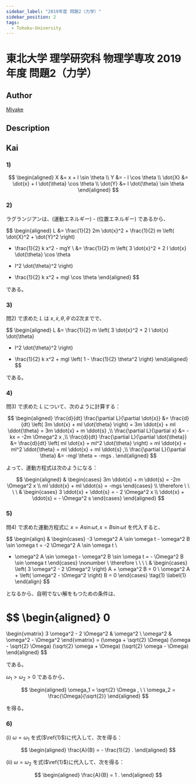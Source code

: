```yaml
---
sidebar_label: "2019年度 問題2（力学）"
sidebar_position: 2
tags:
  - Tohoku-University
---
```

# 東北大学 理学研究科 物理学専攻 2019年度 問題2（力学）

## **Author**
[Miyake](https://miyake.github.io/exams/index.html)

## **Description**

## **Kai**
### 1)

$$
\begin{aligned}
X &= x + l \sin \theta
\\
Y &= - l \cos \theta
\\
\dot{X} &= \dot{x} + l \dot{\theta} \cos \theta
\\
\dot{Y} &= l \dot{\theta} \sin \theta
\end{aligned}
$$

### 2)
ラグランジアンは、(運動エネルギー) - (位置エネルギー) であるから、

$$
\begin{aligned}
L &=
\frac{1}{2} 2m \dot{x}^2 +
\frac{1}{2} m \left( \dot{X}^2 + \dot{Y}^2 \right)
- \frac{1}{2} k x^2 - mgY
\\
&=
\frac{1}{2} m
\left( 3 \dot{x}^2 + 2 l \dot{x} \dot{\theta} \cos \theta
+ l^2 \dot{\theta}^2 \right)
- \frac{1}{2} k x^2 + mgl \cos \theta
\end{aligned}
$$

である。

### 3)
問2) で求めた $L$ は $x, \dot{x}, \theta, \dot{\theta}$ の2次までで、

$$
\begin{aligned}
L &=
\frac{1}{2} m
\left( 3 \dot{x}^2 + 2 l \dot{x} \dot{\theta}
+ l^2 \dot{\theta}^2 \right)
- \frac{1}{2} k x^2 + mgl \left( 1 - \frac{1}{2} \theta^2 \right)
\end{aligned}
$$

である。

### 4)
問3) で求めた $L$ について、次のように計算する：

$$
\begin{aligned}
\frac{d}{dt} \frac{\partial L}{\partial \dot{x}}
&= \frac{d}{dt} \left( 3m \dot{x} + ml \dot{\theta} \right)
= 3m \ddot{x} + ml \ddot{\theta}
= 3m \ddot{x} + m \ddot{s}
,\\
\frac{\partial L}{\partial x}
&= -kx
= -2m \Omega^2 x
,\\
\frac{d}{dt} \frac{\partial L}{\partial \dot{\theta}}
&= \frac{d}{dt} \left( ml \dot{x} + ml^2 \dot{\theta} \right)
= ml \ddot{x} + ml^2 \ddot{\theta}
= ml \ddot{x} + ml \ddot{s}
,\\
\frac{\partial L}{\partial \theta}
&= -mgl \theta
= -mgs
.
\end{aligned}
$$

よって、運動方程式は次のようになる：

$$
\begin{aligned}
&
\begin{cases}
3m \ddot{x} + m \ddot{s} = -2m \Omega^2 x
\\
ml \ddot{x} + ml \ddot{s} = -mgs
\end{cases}
\\
\therefore \ \ \ \ 
&
\begin{cases}
3 \ddot{x} + \ddot{s} = - 2 \Omega^2 x
\\
\ddot{x} + \ddot{s} = - \Omega^2 s
\end{cases}
\end{aligned}
$$

### 5)
問4) で求めた運動方程式に $x=A \sin \omega t, s=B \sin \omega t$ を代入すると、

$$
\begin{align}
&
\begin{cases}
-3 \omega^2 A \sin \omega t - \omega^2 B \sin \omega t
= -2 \Omega^2 A \sin \omega t
\\
- \omega^2 A \sin \omega t - \omega^2 B \sin \omega t
= - \Omega^2 B \sin \omega t
\end{cases}
\nonumber
\\
\therefore \ \ \ \ 
&
\begin{cases}
\left( 3 \omega^2 - 2 \Omega^2 \right) A + \omega^2 B = 0
\\
\omega^2 A + \left( \omega^2 - \Omega^2 \right) B = 0
\end{cases}
\tag{1} \label{1}
\end{align}
$$

となるから、自明でない解をもつための条件は、

$$
\begin{aligned}
0
=
\begin{vmatrix}
3 \omega^2 - 2 \Omega^2 & \omega^2
\\
\omega^2 & \omega^2 - \Omega^2
\end{vmatrix}
= (\omega + \sqrt{2} \Omega) (\omega - \sqrt{2} \Omega)
(\sqrt{2} \omega + \Omega) (\sqrt{2} \omega - \Omega)
\end{aligned}
$$

である。

$\omega_1 \gt \omega_2 \gt 0$ であるから、

$$
\begin{aligned}
\omega_1 = \sqrt{2} \Omega
, \ \ 
\omega_2 = \frac{\Omega}{\sqrt{2}}
\end{aligned}
$$

を得る。

### 6)
(i) $\omega = \omega_1$ を式($\ref{1}$)に代入して、次を得る：

$$
\begin{aligned}
\frac{A}{B} = - \frac{1}{2}
.
\end{aligned}
$$

(ii) $\omega = \omega_2$ を式($\ref{1}$)に代入して、次を得る：

$$
\begin{aligned}
\frac{A}{B} = 1
.
\end{aligned}
$$